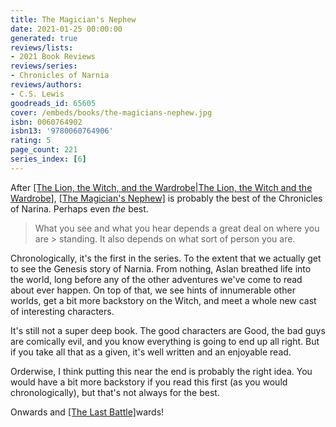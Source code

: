 ```yaml
---
title: The Magician's Nephew
date: 2021-01-25 00:00:00
generated: true
reviews/lists:
- 2021 Book Reviews
reviews/series:
- Chronicles of Narnia
reviews/authors:
- C.S. Lewis
goodreads_id: 65605
cover: /embeds/books/the-magicians-nephew.jpg
isbn: 0060764902
isbn13: '9780060764906'
rating: 5
page_count: 221
series_index: [6]
---
```

After [[The Lion, the Witch, and the Wardrobe|The Lion, the Witch and the Wardrobe]](), [[The Magician's Nephew]]() is probably the best of the Chronicles of Narina. Perhaps even *the* best.  

> What you see and what you hear depends a great deal on where you are > standing. It also depends on what sort of person you are.

<!--more-->

Chronologically, it's the first in the series. To the extent that we actually get to see the Genesis story of Narnia. From nothing, Aslan breathed life into the world, long before any of the other adventures we've come to read about ever happen. On top of that, we see hints of innumerable other worlds, get a bit more backstory on the Witch, and meet a whole new cast of interesting characters.  

It's still not a super deep book. The good characters are Good, the bad guys are comically evil, and you know everything is going to end up all right. But if you take all that as a given, it's well written and an enjoyable read.  

Orderwise, I think putting this near the end is probably the right idea. You would have a bit more backstory if you read this first (as you would chronologically), but that's not always for the best.  

Onwards and [[The Last Battle]]()wards!